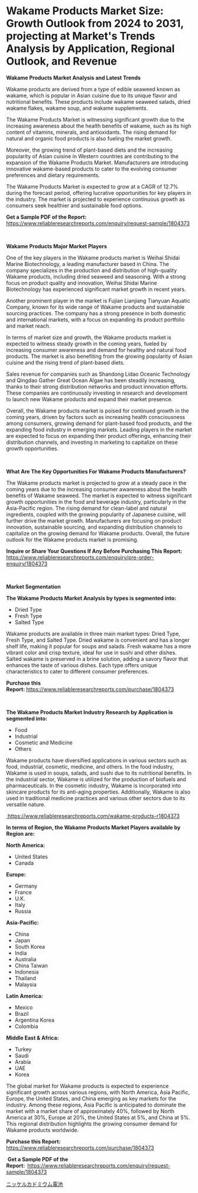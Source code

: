 <p><h1>Wakame Products Market Size: Growth Outlook from 2024 to 2031, projecting at Market's Trends Analysis by Application, Regional Outlook, and Revenue</h1></p><p><strong>Wakame Products Market Analysis and Latest Trends</strong></p>
<p><p>Wakame products are derived from a type of edible seaweed known as wakame, which is popular in Asian cuisine due to its unique flavor and nutritional benefits. These products include wakame seaweed salads, dried wakame flakes, wakame soup, and wakame supplements.</p><p>The Wakame Products Market is witnessing significant growth due to the increasing awareness about the health benefits of wakame, such as its high content of vitamins, minerals, and antioxidants. The rising demand for natural and organic food products is also fueling the market growth.</p><p>Moreover, the growing trend of plant-based diets and the increasing popularity of Asian cuisine in Western countries are contributing to the expansion of the Wakame Products Market. Manufacturers are introducing innovative wakame-based products to cater to the evolving consumer preferences and dietary requirements.</p><p>The Wakame Products Market is expected to grow at a CAGR of 12.7% during the forecast period, offering lucrative opportunities for key players in the industry. The market is projected to experience continuous growth as consumers seek healthier and sustainable food options.</p></p>
<p><strong>Get a Sample PDF of the Report:&nbsp;</strong> <a href="https://www.reliableresearchreports.com/enquiry/request-sample/1804373">https://www.reliableresearchreports.com/enquiry/request-sample/1804373</a></p>
<p>&nbsp;</p>
<p><strong>Wakame Products Major Market Players</strong></p>
<p><p>One of the key players in the Wakame products market is Weihai Shidai Marine Biotechnology, a leading manufacturer based in China. The company specializes in the production and distribution of high-quality Wakame products, including dried seaweed and seasoning. With a strong focus on product quality and innovation, Weihai Shidai Marine Biotechnology has experienced significant market growth in recent years.</p><p>Another prominent player in the market is Fujian Lianjiang Tianyuan Aquatic Company, known for its wide range of Wakame products and sustainable sourcing practices. The company has a strong presence in both domestic and international markets, with a focus on expanding its product portfolio and market reach.</p><p>In terms of market size and growth, the Wakame products market is expected to witness steady growth in the coming years, fueled by increasing consumer awareness and demand for healthy and natural food products. The market is also benefiting from the growing popularity of Asian cuisine and the rising trend of plant-based diets.</p><p>Sales revenue for companies such as Shandong Lidao Oceanic Technology and Qingdao Gather Great Ocean Algae has been steadily increasing, thanks to their strong distribution networks and product innovation efforts. These companies are continuously investing in research and development to launch new Wakame products and expand their market presence.</p><p>Overall, the Wakame products market is poised for continued growth in the coming years, driven by factors such as increasing health consciousness among consumers, growing demand for plant-based food products, and the expanding food industry in emerging markets. Leading players in the market are expected to focus on expanding their product offerings, enhancing their distribution channels, and investing in marketing to capitalize on these growth opportunities.</p></p>
<p>&nbsp;</p>
<p><strong>What Are The Key Opportunities For Wakame Products Manufacturers?</strong></p>
<p><p>The Wakame products market is projected to grow at a steady pace in the coming years due to the increasing consumer awareness about the health benefits of Wakame seaweed. The market is expected to witness significant growth opportunities in the food and beverage industry, particularly in the Asia-Pacific region. The rising demand for clean-label and natural ingredients, coupled with the growing popularity of Japanese cuisine, will further drive the market growth. Manufacturers are focusing on product innovation, sustainable sourcing, and expanding distribution channels to capitalize on the growing demand for Wakame products. Overall, the future outlook for the Wakame products market is promising.</p></p>
<p><strong>Inquire or Share Your Questions If Any Before Purchasing This Report:</strong> <a href="https://www.reliableresearchreports.com/enquiry/pre-order-enquiry/1804373">https://www.reliableresearchreports.com/enquiry/pre-order-enquiry/1804373</a></p>
<p>&nbsp;</p>
<p><strong>Market Segmentation</strong></p>
<p><strong>The Wakame Products Market Analysis by types is segmented into:</strong></p>
<p><ul><li>Dried Type</li><li>Fresh Type</li><li>Salted Type</li></ul></p>
<p><p>Wakame products are available in three main market types: Dried Type, Fresh Type, and Salted Type. Dried wakame is convenient and has a longer shelf life, making it popular for soups and salads. Fresh wakame has a more vibrant color and crisp texture, ideal for use in sushi and other dishes. Salted wakame is preserved in a brine solution, adding a savory flavor that enhances the taste of various dishes. Each type offers unique characteristics to cater to different consumer preferences.</p></p>
<p><strong>Purchase this Report:&nbsp;</strong><a href="https://www.reliableresearchreports.com/purchase/1804373">https://www.reliableresearchreports.com/purchase/1804373</a></p>
<p>&nbsp;</p>
<p><strong>The Wakame Products Market Industry Research by Application is segmented into:</strong></p>
<p><ul><li>Food</li><li>Industrial</li><li>Cosmetic and Medicine</li><li>Others</li></ul></p>
<p><p>Wakame products have diversified applications in various sectors such as food, industrial, cosmetic, medicine, and others. In the food industry, Wakame is used in soups, salads, and sushi due to its nutritional benefits. In the industrial sector, Wakame is utilized for the production of biofuels and pharmaceuticals. In the cosmetic industry, Wakame is incorporated into skincare products for its anti-aging properties. Additionally, Wakame is also used in traditional medicine practices and various other sectors due to its versatile nature.</p></p>
<p><a href="https://www.reliableresearchreports.com/wakame-products-r1804373">&nbsp;https://www.reliableresearchreports.com/wakame-products-r1804373</a></p>
<p><strong>In terms of Region, the Wakame Products Market Players available by Region are:</strong></p>
<p>
    <p> <strong> North America: </strong>
        <ul>
            <li>United States</li>
            <li>Canada</li>
        </ul>
        </p> 
    <p> <strong> Europe: </strong>
        <ul>
            <li>Germany</li>
            <li>France</li>
            <li>U.K.</li>
            <li>Italy</li>
            <li>Russia</li>
        </ul>
        </p> 
    <p> <strong> Asia-Pacific: </strong>
        <ul>
            <li>China</li>
            <li>Japan</li>
            <li>South Korea</li>
            <li>India</li>
            <li>Australia</li>
            <li>China Taiwan</li>
            <li>Indonesia</li>
            <li>Thailand</li>
            <li>Malaysia</li>
        </ul>
        </p> 
    <p> <strong> Latin America: </strong>
        <ul>
            <li>Mexico</li>
            <li>Brazil</li>
            <li>Argentina Korea</li>
            <li>Colombia</li>
        </ul>
        </p> 
    <p> <strong> Middle East & Africa: </strong>
        <ul>
            <li>Turkey</li>
            <li>Saudi</li>
            <li>Arabia</li>
            <li>UAE</li>
            <li>Korea</li>
        </ul>
    </p>
    </p>
<p><p>The global market for Wakame products is expected to experience significant growth across various regions, with North America, Asia Pacific, Europe, the United States, and China emerging as key markets for the industry. Among these regions, Asia Pacific is anticipated to dominate the market with a market share of approximately 40%, followed by North America at 30%, Europe at 20%, the United States at 5%, and China at 5%. This regional distribution highlights the growing consumer demand for Wakame products worldwide.</p></p>
<p><strong>Purchase this Report: </strong><a href="https://www.reliableresearchreports.com/purchase/1804373">https://www.reliableresearchreports.com/purchase/1804373</a></p>
<p>&nbsp;<strong>Get a Sample PDF of the Report:&nbsp;&nbsp;</strong><a href="https://www.reliableresearchreports.com/enquiry/request-sample/1804373">https://www.reliableresearchreports.com/enquiry/request-sample/1804373</a></p>
<p><strong></strong></p>
<p><p><a href="https://medium.com/@lillianamurazik2023/%E3%83%8B%E3%83%83%E3%82%B1%E3%83%AB%E3%82%AB%E3%83%89%E3%83%9F%E3%82%A6%E3%83%A0%E9%9B%BB%E6%B1%A0%E5%B8%82%E5%A0%B4%E8%A6%8F%E6%A8%A1-%E5%B8%82%E5%A0%B4%E5%B1%95%E6%9C%9B%E3%81%A8%E5%B8%82%E5%A0%B4%E4%BA%88%E6%B8%AC-2024%E5%B9%B4%E3%81%8B%E3%82%892031%E5%B9%B4-61eeb135a316">ニッケルカドミウム電池</a></p></p>